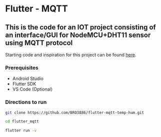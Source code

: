 # Flutter - MQTT
## This is the code for an IOT project consisting of an interface/GUI for NodeMCU+DHT11 sensor using MQTT protocol

Starting code and inspiration for this project can be found <a href = "https://medium.com/@ricardoogliari/communicating-flutter-with-nodemcu-using-mqtt-protocol-a44e93ba14e3">here</a>.

### Prerequisites
 - Android Studio
 - Flutter SDK
 - VS Code (Optional)
### Directions to run
```bash
git clone https://github.com/BRO3886/flutter-mqtt-temp-hum.git

cd flutter_mqtt

flutter run -v
```
